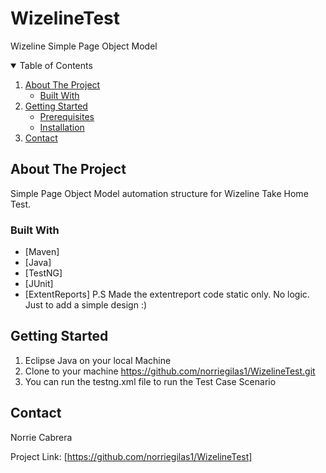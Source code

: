 # WizelineTest
Wizeline Simple Page Object Model



<!-- TABLE OF CONTENTS -->
<details open="open">
  <summary>Table of Contents</summary>
  <ol>
    <li>
      <a href="#about-the-project">About The Project</a>
      <ul>
        <li><a href="#built-with">Built With</a></li>
      </ul>
    </li>
    <li>
      <a href="#getting-started">Getting Started</a>
      <ul>
        <li><a href="#prerequisites">Prerequisites</a></li>
        <li><a href="#installation">Installation</a></li>
      </ul>
    <li><a href="#contact">Contact</a></li>
  </ol>
</details>



<!-- ABOUT THE PROJECT -->
## About The Project

Simple Page Object Model automation structure for Wizeline Take Home Test.

### Built With

* [Maven]
* [Java] 
* [TestNG] 
* [JUnit] 
* [ExtentReports] P.S Made the extentreport code static only. No logic. Just to add a simple design :)



<!-- GETTING STARTED -->
## Getting Started

1. Eclipse Java on your local Machine
2. Clone to your machine https://github.com/norriegilas1/WizelineTest.git
3. You can run the testng.xml file to run the Test Case Scenario


<!-- CONTACT -->
## Contact

Norrie Cabrera

Project Link: [https://github.com/norriegilas1/WizelineTest]
